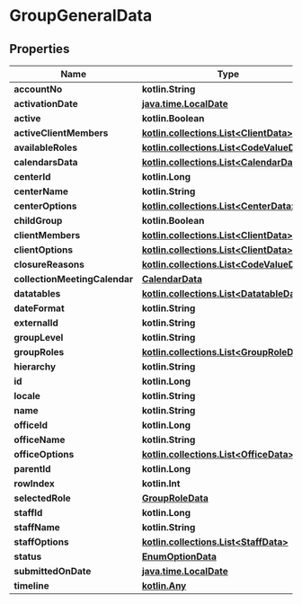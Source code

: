 
# GroupGeneralData

## Properties
| Name | Type | Description | Notes |
| ------------ | ------------- | ------------- | ------------- |
| **accountNo** | **kotlin.String** |  |  [optional] |
| **activationDate** | [**java.time.LocalDate**](java.time.LocalDate.md) |  |  [optional] |
| **active** | **kotlin.Boolean** |  |  [optional] |
| **activeClientMembers** | [**kotlin.collections.List&lt;ClientData&gt;**](ClientData.md) |  |  [optional] |
| **availableRoles** | [**kotlin.collections.List&lt;CodeValueData&gt;**](CodeValueData.md) |  |  [optional] |
| **calendarsData** | [**kotlin.collections.List&lt;CalendarData&gt;**](CalendarData.md) |  |  [optional] |
| **centerId** | **kotlin.Long** |  |  [optional] |
| **centerName** | **kotlin.String** |  |  [optional] |
| **centerOptions** | [**kotlin.collections.List&lt;CenterData&gt;**](CenterData.md) |  |  [optional] |
| **childGroup** | **kotlin.Boolean** |  |  [optional] |
| **clientMembers** | [**kotlin.collections.List&lt;ClientData&gt;**](ClientData.md) |  |  [optional] |
| **clientOptions** | [**kotlin.collections.List&lt;ClientData&gt;**](ClientData.md) |  |  [optional] |
| **closureReasons** | [**kotlin.collections.List&lt;CodeValueData&gt;**](CodeValueData.md) |  |  [optional] |
| **collectionMeetingCalendar** | [**CalendarData**](CalendarData.md) |  |  [optional] |
| **datatables** | [**kotlin.collections.List&lt;DatatableData&gt;**](DatatableData.md) |  |  [optional] |
| **dateFormat** | **kotlin.String** |  |  [optional] |
| **externalId** | **kotlin.String** |  |  [optional] |
| **groupLevel** | **kotlin.String** |  |  [optional] |
| **groupRoles** | [**kotlin.collections.List&lt;GroupRoleData&gt;**](GroupRoleData.md) |  |  [optional] |
| **hierarchy** | **kotlin.String** |  |  [optional] |
| **id** | **kotlin.Long** |  |  [optional] |
| **locale** | **kotlin.String** |  |  [optional] |
| **name** | **kotlin.String** |  |  [optional] |
| **officeId** | **kotlin.Long** |  |  [optional] |
| **officeName** | **kotlin.String** |  |  [optional] |
| **officeOptions** | [**kotlin.collections.List&lt;OfficeData&gt;**](OfficeData.md) |  |  [optional] |
| **parentId** | **kotlin.Long** |  |  [optional] |
| **rowIndex** | **kotlin.Int** |  |  [optional] |
| **selectedRole** | [**GroupRoleData**](GroupRoleData.md) |  |  [optional] |
| **staffId** | **kotlin.Long** |  |  [optional] |
| **staffName** | **kotlin.String** |  |  [optional] |
| **staffOptions** | [**kotlin.collections.List&lt;StaffData&gt;**](StaffData.md) |  |  [optional] |
| **status** | [**EnumOptionData**](EnumOptionData.md) |  |  [optional] |
| **submittedOnDate** | [**java.time.LocalDate**](java.time.LocalDate.md) |  |  [optional] |
| **timeline** | [**kotlin.Any**](.md) |  |  [optional] |



